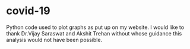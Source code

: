 # covid-19
Python code used to plot graphs as put up on my website.
I would like to thank  Dr.Vijay Saraswat and Akshit Trehan without whose guidance this analysis would not have been possible.
